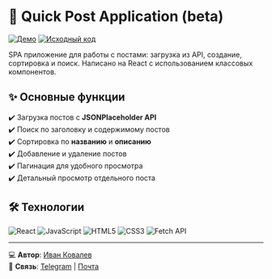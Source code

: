# 📝 Quick Post Application (beta)

[![Демо](https://img.shields.io/badge/-ДЕМО-00C853?style=for-the-badge&logo=vercel&logoColor=white)](https://ivkovalevv.github.io/quick-post/)
[![Исходный код](https://img.shields.io/badge/-ИСХОДНЫЙ_КОД-181717?style=for-the-badge&logo=github&logoColor=white)](https://github.com/ivkovalevv/quick-post)

SPA приложение для работы с постами: загрузка из API, создание, сортировка и поиск. Написано на React с использованием классовых компонентов.

## ✨ Основные функции

✔️ Загрузка постов с **JSONPlaceholder API**  
✔️ Поиск по заголовку и содержимому постов  
✔️ Сортировка по **названию** и **описанию**  
✔️ Добавление и удаление постов  
✔️ Пагинация для удобного просмотра  
✔️ Детальный просмотр отдельного поста  

## 🛠 Технологии

![React](https://img.shields.io/badge/-React-61DAFB?style=for-the-badge&logo=react&logoColor=black)
![JavaScript](https://img.shields.io/badge/-JavaScript-F7DF1E?style=for-the-badge&logo=javascript&logoColor=black)
![HTML5](https://img.shields.io/badge/-HTML5-E34F26?style=for-the-badge&logo=html5&logoColor=white)
![CSS3](https://img.shields.io/badge/-CSS3-1572B6?style=for-the-badge&logo=css3&logoColor=white)
![Fetch API](https://img.shields.io/badge/-Fetch_API-FF6B00?style=for-the-badge&logo=mdnshortcuts&logoColor=white)

---

💻 **Автор**: [Иван Ковалев](https://kovalev-site.ru)  
📩 **Связь**: [Telegram](https://t.me/x_kovalev) | [Почта](mailto:ivkovalevv@gmail.ru)